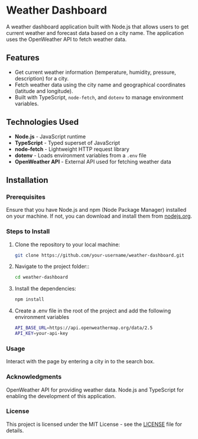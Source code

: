 # Weather Dashboard

A weather dashboard application built with Node.js that allows users to get current weather and forecast data based on a city name. The application uses the OpenWeather API to fetch weather data.

## Features

- Get current weather information (temperature, humidity, pressure, description) for a city.
- Fetch weather data using the city name and geographical coordinates (latitude and longitude).
- Built with TypeScript, `node-fetch`, and `dotenv` to manage environment variables.

## Technologies Used

- **Node.js** - JavaScript runtime
- **TypeScript** - Typed superset of JavaScript
- **node-fetch** - Lightweight HTTP request library
- **dotenv** - Loads environment variables from a `.env` file
- **OpenWeather API** - External API used for fetching weather data

## Installation

### Prerequisites

Ensure that you have Node.js and npm (Node Package Manager) installed on your machine. If not, you can download and install them from [nodejs.org](https://nodejs.org/).

### Steps to Install

1. Clone the repository to your local machine:
   ```bash
   git clone https://github.com/your-username/weather-dashboard.git
2. Navigate to the project folder::
   ```bash
   cd weather-dashboard
3. Install the dependencies:
   ```bash
   npm install
4. Create a .env file in the root of the project and add the following environment variables
   ```bash
   API_BASE_URL=https://api.openweathermap.org/data/2.5
   API_KEY=your-api-key

### Usage

Interact with the page by entering a city in to the search box.

### Acknowledgments

OpenWeather API for providing weather data.
Node.js and TypeScript for enabling the development of this application.

### License

This project is licensed under the MIT License - see the [LICENSE](LICENSE) file for details.








